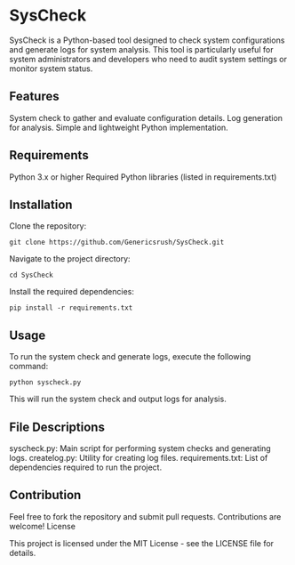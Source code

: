 # SysCheck

SysCheck is a Python-based tool designed to check system configurations and generate logs for system analysis. This tool is particularly useful for system administrators and developers who need to audit system settings or monitor system status.
## Features

System check to gather and evaluate configuration details.
Log generation for analysis.
Simple and lightweight Python implementation.

## Requirements

Python 3.x or higher
Required Python libraries (listed in requirements.txt)

## Installation

Clone the repository:

```Shell
git clone https://github.com/Genericsrush/SysCheck.git
```

Navigate to the project directory:

```Shell
cd SysCheck
```

Install the required dependencies:
```Shell
pip install -r requirements.txt
```

## Usage

To run the system check and generate logs, execute the following command:

```Shell
python syscheck.py
```

This will run the system check and output logs for analysis.
## File Descriptions

syscheck.py: Main script for performing system checks and generating logs.
createlog.py: Utility for creating log files.
requirements.txt: List of dependencies required to run the project.

## Contribution

Feel free to fork the repository and submit pull requests. Contributions are welcome!
License

This project is licensed under the MIT License - see the LICENSE file for details.
